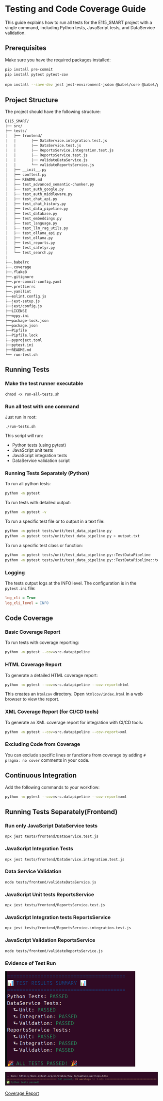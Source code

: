 # Testing and Code Coverage Guide

This guide explains how to run all tests for the E115_SMART project with a single command, including Python tests, JavaScript tests, and DataService validation.

## Prerequisites

Make sure you have the required packages installed:

```bash
pip install pre-commit
pip install pytest pytest-cov

npm install --save-dev jest jest-environment-jsdom @babel/core @babel/preset-env @babel/plugin-transform-modules-commonjs babel-jest
```

## Project Structure

The project should have the following structure:

```
E115_SMART/
├── src/
├── tests/
│   ├── frontend/
|   |       |── DataService.integration.test.js
|   |       |── DataService.test.js
|   |       |── ReportsService.integration.test.js
|   |       |── ReportsService.test.js
|   |       |── validateDataService.js
|   |       └── validateReportsService.js
│   ├── __init__.py
│   ├── conftest.py
│   ├── README.md
│   ├── test_advanced_semantic-chunker.py
│   ├── test_auth_google.py
│   ├── test_auth_middleware.py
│   ├── test_chat_api.py
│   ├── test_chat_history.py
│   ├── test_data_pipeline.py
│   ├── test_database.py
│   ├── test_embeddings.py
│   ├── test_language.py
│   ├── test_llm_rag_utils.py
│   ├── test_ollama_api.py
│   ├── test_ollama.py
│   ├── test_reports.py
│   ├── test_safetyr.py
│   └── test_search.py
|
├──.babelrc
├──.coverage
├──.flake8
├──.gitignore
├──.pre-commit-config.yaml
├──.prettierrc
├──.yamllint
├──eslint.config.js
├──jest-setup.js
├──jest/config.js
├──LICENSE
├──mypy.ini
├──package-lock.json
├──package.json
├──Pipfile
├──Pipfile.lock
├──pyproject.toml
├──pytest.ini
├──README.md
└── run-test.sh
```

## Running Tests

### Make the test runner executable

```
chmod +x run-all-tests.sh
```

### Run all test with one command

Just run in root:

```
./run-tests.sh
```

This script will run:

- Python tests (using pytest)
- JavaScript unit tests
- JavaScript integration tests
- DataService validation script

### Running Tests Separately (Python)

To run all python tests:

```bash
python -m pytest
```

To run tests with detailed output:

```bash
python -m pytest -v
```

To run a specific test file or to output in a text file:

```bash
python -m pytest tests/unit/test_data_pipeline.py
python -m pytest tests/unit/test_data_pipeline.py > output.txt
```

To run a specific test class or function:

```bash
python -m pytest tests/unit/test_data_pipeline.py::TestDataPipeline
python -m pytest tests/unit/test_data_pipeline.py::TestDataPipeline::test_clean_chunks
```

### Logging

The tests output logs at the INFO level. The configuration is in the `pytest.ini` file:

```ini
log_cli = True
log_cli_level = INFO
```

## Code Coverage

### Basic Coverage Report

To run tests with coverage reporting:

```bash
python -m pytest --cov=src.datapipeline
```

### HTML Coverage Report

To generate a detailed HTML coverage report:

```bash
python -m pytest --cov=src.datapipeline --cov-report=html
```

This creates an `htmlcov` directory. Open `htmlcov/index.html` in a web browser to view the report.

### XML Coverage Report (for CI/CD tools)

To generate an XML coverage report for integration with CI/CD tools:

```bash
python -m pytest --cov=src.datapipeline --cov-report=xml
```

### Excluding Code from Coverage

You can exclude specific lines or functions from coverage by adding `# pragma: no cover` comments in your code.

## Continuous Integration

Add the following commands to your workflow:

```bash
python -m pytest --cov=src.datapipeline --cov-report=xml
```

## Running Tests Separately(Frontend)

### Run only JavaScript DataService tests

```
npx jest tests/frontend/DataService.test.js
```

### JavaScript Integration Tests

```
npx jest tests/frontend/DataService.integration.test.js
```

### Data Service Validation

```
node tests/frontend/validateDataService.js
```

### JavaScript Unit tests ReportsService

```
npx jest tests/frontend/ReportsService.test.js
```

### JavaScript Integration tests ReportsService

```
npx jest tests/frontend/ReportsService.integration.test.js
```

### JavaScript Validation ReportsService

```
node tests/frontend/validateReportsService.js
```

### Evidence of Test Run

![Local Test](/images/local_test1.png)

![Local Test](/images/local_test2.png)

[Coverage Report](/htmlcov/index.html)
